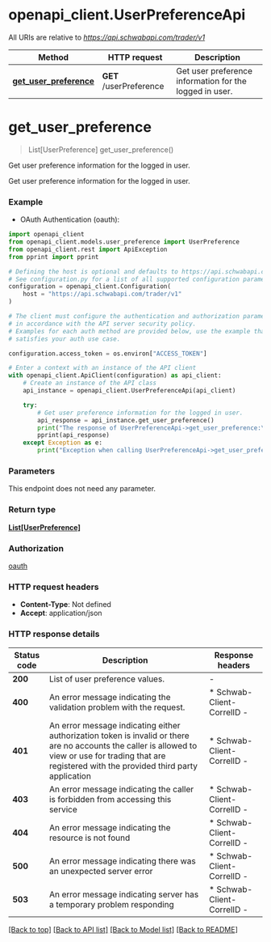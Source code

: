 # openapi_client.UserPreferenceApi

All URIs are relative to *https://api.schwabapi.com/trader/v1*

Method | HTTP request | Description
------------- | ------------- | -------------
[**get_user_preference**](UserPreferenceApi.md#get_user_preference) | **GET** /userPreference | Get user preference information for the logged in user.


# **get_user_preference**
> List[UserPreference] get_user_preference()

Get user preference information for the logged in user.

Get user preference information for the logged in user.

### Example

* OAuth Authentication (oauth):

```python
import openapi_client
from openapi_client.models.user_preference import UserPreference
from openapi_client.rest import ApiException
from pprint import pprint

# Defining the host is optional and defaults to https://api.schwabapi.com/trader/v1
# See configuration.py for a list of all supported configuration parameters.
configuration = openapi_client.Configuration(
    host = "https://api.schwabapi.com/trader/v1"
)

# The client must configure the authentication and authorization parameters
# in accordance with the API server security policy.
# Examples for each auth method are provided below, use the example that
# satisfies your auth use case.

configuration.access_token = os.environ["ACCESS_TOKEN"]

# Enter a context with an instance of the API client
with openapi_client.ApiClient(configuration) as api_client:
    # Create an instance of the API class
    api_instance = openapi_client.UserPreferenceApi(api_client)

    try:
        # Get user preference information for the logged in user.
        api_response = api_instance.get_user_preference()
        print("The response of UserPreferenceApi->get_user_preference:\n")
        pprint(api_response)
    except Exception as e:
        print("Exception when calling UserPreferenceApi->get_user_preference: %s\n" % e)
```



### Parameters

This endpoint does not need any parameter.

### Return type

[**List[UserPreference]**](UserPreference.md)

### Authorization

[oauth](../README.md#oauth)

### HTTP request headers

 - **Content-Type**: Not defined
 - **Accept**: application/json

### HTTP response details

| Status code | Description | Response headers |
|-------------|-------------|------------------|
**200** | List of user preference values. |  -  |
**400** | An error message indicating the validation problem with the request. |  * Schwab-Client-CorrelID -  <br>  |
**401** | An error message indicating either authorization token is invalid or there are no accounts the caller is allowed to view or use for trading that are registered with the provided third party application |  * Schwab-Client-CorrelID -  <br>  |
**403** | An error message indicating the caller is forbidden from accessing this service |  * Schwab-Client-CorrelID -  <br>  |
**404** | An error message indicating the resource is not found |  * Schwab-Client-CorrelID -  <br>  |
**500** | An error message indicating there was an unexpected server error |  * Schwab-Client-CorrelID -  <br>  |
**503** | An error message indicating server has a temporary problem responding |  * Schwab-Client-CorrelID -  <br>  |

[[Back to top]](#) [[Back to API list]](../README.md#documentation-for-api-endpoints) [[Back to Model list]](../README.md#documentation-for-models) [[Back to README]](../README.md)

